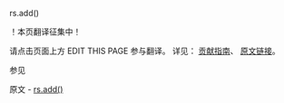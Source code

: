 rs.add()

 ！本页翻译征集中！

请点击页面上方 EDIT THIS PAGE 参与翻译。
详见：
[贡献指南]( https://github.com/whaleal/MongoDB-Manual-zh/blob/master/CONTRIBUTING.md )、
[原文链接](  https://docs.mongodb.com/manual/reference/method/rs.add/  )。

 参见

原文 - [rs.add()]( https://docs.mongodb.com/manual/reference/method/rs.add/ )

